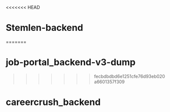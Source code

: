 <<<<<<< HEAD
# Stemlen-backend
=======
# job-portal_backend-v3-dump
>>>>>>> fecbdbdbd6e1251cfe76d93eb020a6601357f309
# careercrush_backend
